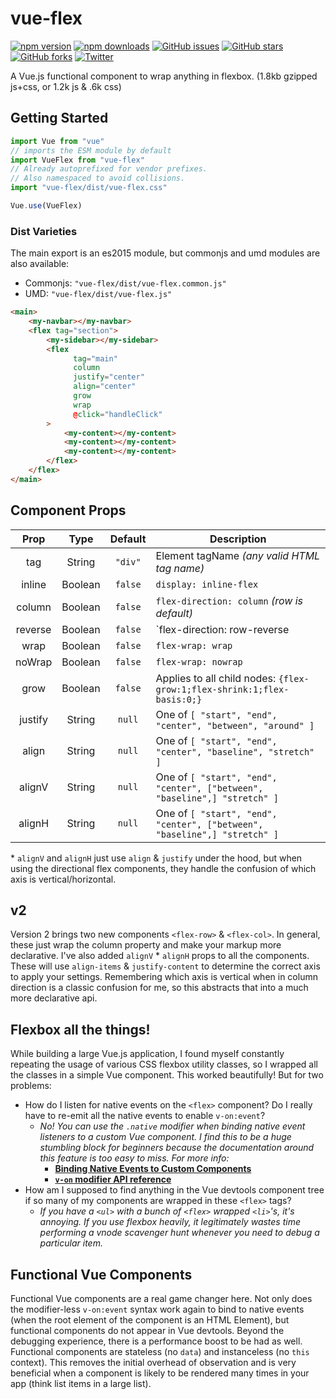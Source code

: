 # vue-flex

[![npm version](https://badge.fury.io/js/vue-flex.svg)](https://badge.fury.io/js/vue-flex)
[![npm downloads](https://img.shields.io/npm/dt/vue-flex.svg)](https://www.npmjs.com/package/vue-flex)
[![GitHub issues](https://img.shields.io/github/issues/alexsasharegan/vue-flex.svg?style=flat)](https://github.com/alexsasharegan/vue-flex/issues)
[![GitHub stars](https://img.shields.io/github/stars/alexsasharegan/vue-flex.svg)](https://github.com/alexsasharegan/vue-flex/stargazers)
[![GitHub forks](https://img.shields.io/github/forks/alexsasharegan/vue-flex.svg)](https://github.com/alexsasharegan/vue-flex/network)
[![Twitter](https://img.shields.io/twitter/url/https/github.com/alexsasharegan/vue-flex.svg?style=social)](https://twitter.com/intent/tweet?text=Wow:&url=https%3A%2F%2Fgithub.com%2Falexsasharegan%2Fvue-flex)

A Vue.js functional component to wrap anything in flexbox. (1.8kb gzipped js+css, or 1.2k js & .6k css)

## Getting Started

```js
import Vue from "vue"
// imports the ESM module by default
import VueFlex from "vue-flex"
// Already autoprefixed for vendor prefixes.
// Also namespaced to avoid collisions.
import "vue-flex/dist/vue-flex.css"

Vue.use(VueFlex)
```

### Dist Varieties

The main export is an es2015 module, but commonjs and umd modules are also available:

- Commonjs: `"vue-flex/dist/vue-flex.common.js"`
- UMD: `"vue-flex/dist/vue-flex.js"`

```html
<main>
    <my-navbar></my-navbar>
    <flex tag="section">
        <my-sidebar></my-sidebar>
        <flex
              tag="main"
              column
              justify="center"
              align="center"
              grow
              wrap
              @click="handleClick"
        >
            <my-content></my-content>
            <my-content></my-content>
            <my-content></my-content>
        </flex>
    </flex>
</main>
```

## Component Props

| Prop      | Type      | Default   | Description |
| :-------: | :-------: | :-------: | ----------- |
| tag       | String    | `"div"`   | Element tagName _(any valid HTML tag name)_ |
| inline    | Boolean   | `false`   | `display: inline-flex` |
| column    | Boolean   | `false`   | `flex-direction: column` _(row is default)_ |
| reverse   | Boolean   | `false`   | `flex-direction: row-reverse|column-reverse` |
| wrap      | Boolean   | `false`   | `flex-wrap: wrap` |
| noWrap    | Boolean   | `false`   | `flex-wrap: nowrap` |
| grow      | Boolean   | `false`   | Applies to all child nodes: `{flex-grow:1;flex-shrink:1;flex-basis:0;}` |
| justify   | String    | `null`    | One of `[ "start", "end", "center", "between", "around" ]` |
| align     | String    | `null`    | One of `[ "start", "end", "center", "baseline", "stretch" ]` |
| alignV    | String    | `null`    | One of `[ "start", "end", "center", ["between", "baseline",] "stretch" ]` |
| alignH    | String    | `null`    | One of `[ "start", "end", "center", ["between", "baseline",] "stretch" ]` |

\* `alignV` and `alignH` just use `align` & `justify` under the hood, but when using the directional flex components, they handle the confusion of which axis is vertical/horizontal.

## v2

Version 2 brings two new components `<flex-row>` & `<flex-col>`. In general, these just wrap the column property and make your markup more declarative. I've also added `alignV` * `alignH` props to all the components. These will use `align-items` & `justify-content` to determine the correct axis to apply your settings. Remembering which axis is vertical when in column direction is a classic confusion for me, so this abstracts that into a much more declarative api.

## Flexbox all the things!

While building a large Vue.js application, I found myself constantly repeating the usage of various CSS flexbox utility classes, so I wrapped all the classes in a simple Vue component. This worked beautifully! But for two problems:

- How do I listen for native events on the `<flex>` component? Do I really have to re-emit all the native events to enable `v-on:event`?
  - _No! You can use the `.native` modifier when binding native event listeners to a custom Vue component. I find this to be a huge stumbling block for beginners because the documentation around this feature is too easy to miss. For more info:_
    - [**Binding Native Events to Custom Components**](https://vuejs.org/v2/guide/components.html#Binding-Native-Events-to-Components)
    - [**`v-on` modifier API reference**](https://vuejs.org/v2/api/#v-on)
- How am I supposed to find anything in the Vue devtools component tree if so many of my components are wrapped in these `<flex>` tags?
  - _If you have a `<ul>` with a bunch of `<flex>` wrapped `<li>`'s, it's annoying. If you use flexbox heavily, it legitimately wastes time performing a vnode scavenger hunt whenever you need to debug a particular item._

## Functional Vue Components

Functional Vue components are a real game changer here. Not only does the modifier-less `v-on:event` syntax work again to bind to native events (when the root element of the component is an HTML Element), but functional components do not appear in Vue devtools. Beyond the debugging experience, there is a performance boost to be had as well. Functional components are stateless (no `data`) and instanceless (no `this` context). This removes the initial overhead of observation and is very beneficial when a component is likely to be rendered many times in your app (think list items in a large list).
